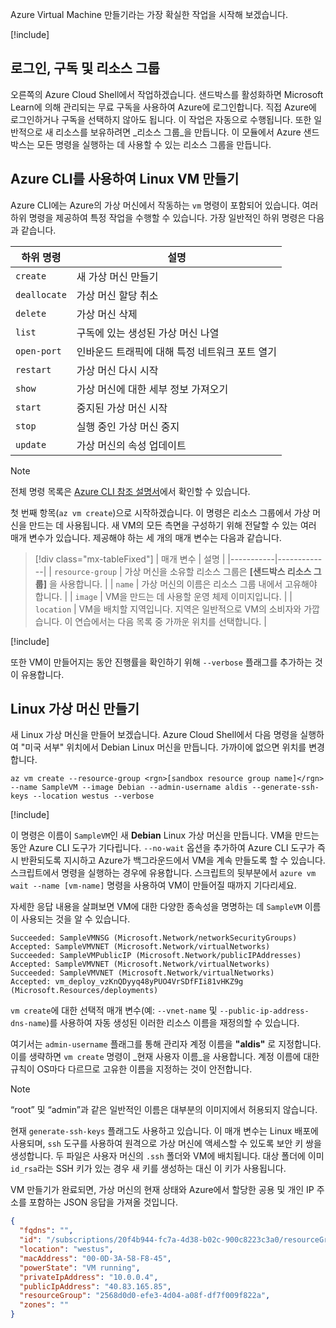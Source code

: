 Azure Virtual Machine 만들기라는 가장 확실한 작업을 시작해 보겠습니다.

<!-- Activate the sandbox -->
[!include[](../../../includes/azure-sandbox-activate.md)]

## <a name="logins-subscriptions-and-resource-groups"></a>로그인, 구독 및 리소스 그룹

오른쪽의 Azure Cloud Shell에서 작업하겠습니다. 샌드박스를 활성화하면 Microsoft Learn에 의해 관리되는 무료 구독을 사용하여 Azure에 로그인합니다. 직접 Azure에 로그인하거나 구독을 선택하지 않아도 됩니다. 이 작업은 자동으로 수행됩니다. 또한 일반적으로 새 리소스를 보유하려면 _리소스 그룹_을 만듭니다. 이 모듈에서 Azure 샌드박스는 모든 명령을 실행하는 데 사용할 수 있는 리소스 그룹을 만듭니다.

## <a name="create-a-linux-vm-with-the-azure-cli"></a>Azure CLI를 사용하여 Linux VM 만들기

Azure CLI에는 Azure의 가상 머신에서 작동하는 `vm` 명령이 포함되어 있습니다. 여러 하위 명령을 제공하여 특정 작업을 수행할 수 있습니다. 가장 일반적인 하위 명령은 다음과 같습니다.

| 하위 명령 | 설명 |
|-------------|-------------|
| `create`    | 새 가상 머신 만들기 |
| `deallocate` | 가상 머신 할당 취소 |
| `delete` | 가상 머신 삭제 |
| `list` | 구독에 있는 생성된 가상 머신 나열 |
| `open-port` | 인바운드 트래픽에 대해 특정 네트워크 포트 열기 |
| `restart` | 가상 머신 다시 시작 |
| `show` | 가상 머신에 대한 세부 정보 가져오기 |
| `start` | 중지된 가상 머신 시작 |
| `stop` | 실행 중인 가상 머신 중지 |
| `update` | 가상 머신의 속성 업데이트 |

> [!NOTE]
> 전체 명령 목록은 [Azure CLI 참조 설명서](https://docs.microsoft.com/cli/azure/reference-index?view=azure-cli-latest)에서 확인할 수 있습니다.

첫 번째 항목(`az vm create`)으로 시작하겠습니다. 이 명령은 리소스 그룹에서 가상 머신을 만드는 데 사용됩니다. 새 VM의 모든 측면을 구성하기 위해 전달할 수 있는 여러 매개 변수가 있습니다. 제공해야 하는 세 개의 매개 변수는 다음과 같습니다.

> [!div class="mx-tableFixed"]
> | 매개 변수 | 설명 |
> |-----------|-------------|
> | `resource-group` | 가상 머신을 소유할 리소스 그룹은 **<rgn>[샌드박스 리소스 그룹]</rgn>** 을 사용합니다. |
> | `name` | 가상 머신의 이름은 리소스 그룹 내에서 고유해야 합니다. |
> | `image` | VM을 만드는 데 사용할 운영 체제 이미지입니다. |
> | `location` | VM을 배치할 지역입니다. 지역은 일반적으로 VM의 소비자와 가깝습니다. 이 연습에서는 다음 목록 중 가까운 위치를 선택합니다. |

<!-- Resource selection -->
[!include[](../../../includes/azure-sandbox-regions-first-mention-note.md)]

또한 VM이 만들어지는 동안 진행률을 확인하기 위해 `--verbose` 플래그를 추가하는 것이 유용합니다. 

## <a name="create-a-linux-virtual-machine"></a>Linux 가상 머신 만들기

새 Linux 가상 머신을 만들어 보겠습니다. Azure Cloud Shell에서 다음 명령을 실행하여 "미국 서부" 위치에서 Debian Linux 머신을 만듭니다. 가까이에 없으면 위치를 변경합니다.

```azurecli
az vm create --resource-group <rgn>[sandbox resource group name]</rgn> --name SampleVM --image Debian --admin-username aldis --generate-ssh-keys --location westus --verbose 
```

[!include[](../../../includes/azure-cloudshell-copy-paste-tip.md)]


이 명령은 이름이 `SampleVM`인 새 **Debian** Linux 가상 머신을 만듭니다. VM을 만드는 동안 Azure CLI 도구가 기다립니다. `--no-wait` 옵션을 추가하여 Azure CLI 도구가 즉시 반환되도록 지시하고 Azure가 백그라운드에서 VM을 계속 만들도록 할 수 있습니다. 스크립트에서 명령을 실행하는 경우에 유용합니다. 스크립트의 뒷부분에서 `azure vm wait --name [vm-name]` 명령을 사용하여 VM이 만들어질 때까지 기다리세요.

자세한 응답 내용을 살펴보면 VM에 대한 다양한 종속성을 명명하는 데 `SampleVM` 이름이 사용되는 것을 알 수 있습니다.

```output
Succeeded: SampleVMNSG (Microsoft.Network/networkSecurityGroups)
Accepted: SampleVMVNET (Microsoft.Network/virtualNetworks)
Succeeded: SampleVMPublicIP (Microsoft.Network/publicIPAddresses)
Accepted: SampleVMVNET (Microsoft.Network/virtualNetworks)
Succeeded: SampleVMVNET (Microsoft.Network/virtualNetworks)
Accepted: vm_deploy_vzKnQDyyq48yPUO4VrSDfFIi81vHKZ9g (Microsoft.Resources/deployments)
```

`vm create`에 대한 선택적 매개 변수(예: `--vnet-name` 및 `--public-ip-address-dns-name`)를 사용하여 자동 생성된 이러한 리소스 이름을 재정의할 수 있습니다.

여기서는 `admin-username` 플래그를 통해 관리자 계정 이름을 **"aldis"** 로 지정합니다. 이를 생략하면 `vm create` 명령이 _현재 사용자 이름_을 사용합니다. 계정 이름에 대한 규칙이 OS마다 다르므로 고유한 이름을 지정하는 것이 안전합니다. 

> [!NOTE]
> “root” 및 “admin”과 같은 일반적인 이름은 대부분의 이미지에서 허용되지 않습니다.

현재 `generate-ssh-keys` 플래그도 사용하고 있습니다. 이 매개 변수는 Linux 배포에 사용되며, `ssh` 도구를 사용하여 원격으로 가상 머신에 액세스할 수 있도록 보안 키 쌍을 생성합니다. 두 파일은 사용자 머신의 `.ssh` 폴더와 VM에 배치됩니다. 대상 폴더에 이미 `id_rsa`라는 SSH 키가 있는 경우 새 키를 생성하는 대신 이 키가 사용됩니다.

VM 만들기가 완료되면, 가상 머신의 현재 상태와 Azure에서 할당한 공용 및 개인 IP 주소를 포함하는 JSON 응답을 가져올 것입니다.

```json
{
  "fqdns": "",
  "id": "/subscriptions/20f4b944-fc7a-4d38-b02c-900c8223c3a0/resourceGroups/2568d0d0-efe3-4d04-a08f-df7f009f822a/providers/Microsoft.Compute/virtualMachines/SampleVM",
  "location": "westus",
  "macAddress": "00-0D-3A-58-F8-45",
  "powerState": "VM running",
  "privateIpAddress": "10.0.0.4",
  "publicIpAddress": "40.83.165.85",
  "resourceGroup": "2568d0d0-efe3-4d04-a08f-df7f009f822a",
  "zones": ""
}
```
